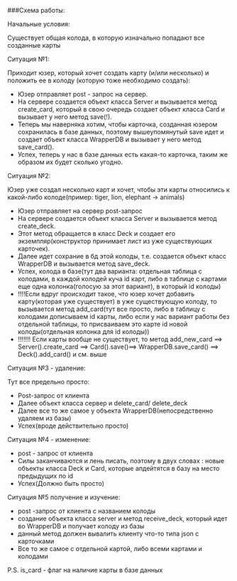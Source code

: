 ###Схема работы:

Начальные условия:

Существует общая колода, в которую изначально попадают все созданные карты


Ситуация №1:

Приходит юзер, который хочет создать карту (и/или несколько) и положить ее в колоду (которую тоже необходимо создать):

* Юзер отправляет post - запрос на сервер. 
* На сервере создается объект класса Server и вызывается метод create_card, который в свою очередь создает объект класса Card и вызывает у него метод save(!).
* Теперь мы наверняка хотим, чтобы карточка, созданная юзером сохранилась в базе данных, поэтому вышеупомянутый save идет и создает объект класса WrapperDB и вызывает у него метод save_card(). 
* Успех, теперь у нас в базе данных есть какая-то карточка, таким же образом их будет сколько угодно.

Ситуация №2:

Юзер уже создал несколько карт и хочет, чтобы эти карты относились к какой-либо колоде(пример: tiger, lion, elephant -> animals)

* Юзер отправляет на сервер post-запрос
* На сервере создается объект класса Server и вызывается метод create_deck.
* Этот метод обращается в класс Deck и создает его экземпляр(конструктор принимает лист из уже существующих карточек).
* Далее идет сохрание в бд этой колоды, т.е. создается объект класс WrapperDB и вызывается метод save_deck.
* Успех, колода в базе(тут два варианта: отдельная таблица с колодами, в каждой колодей куча id карт, либо в таблице с картами еще одна колонка(голосую за этот вариант), в который id колоды)
* !!!!Если вдруг происходит такое, что юзер хочет добавить карту(которая уже существует) в уже существующую колоду, то вызывается метод add_card(тут все просто, либо в таблицу с колодами дописываем id карты, либо если у нас вариант работы без отдельной таблицы, то присваиваем это карте id новой колоды(отдельная колонка для id колоды))
* !!!!!!! Если карты вообще не существует, то метод add_new_card ==> Server().create_card ==> Card().save()==> WrapperDB.save_card() ==> Deck().add_card() и см. выше

Ситуация №3 - удаление: 

Тут все предельно просто:

* Post-запрос от клиента
* Далее объект класса сервер и delete_card/ delete_deck
* Далее все то же самое у объекта WrapperDB(непосредственно удаляем из базы)
* Успех(вроде действительно просто)

Ситуация №4 - изменение:

* post - запрос от клиента
* Силы заканчиваются и лень писать, поэтому в двух словах : новые объекты класса Deck и Card, которые апдейтятся в базу на место предыдущих по id
* Успех(Должно быть просто)

Ситуация №5 получение и изучение:

* post -запрос от клиента с названием колоды
* создание объекта класса server и метод receive_deck, который идет во WrapperDB и получает колоду из базы
* данный метод должен вывалить клиенту что-то типа json с карточками
* Все то же самое с отдельной картой, либо всеми картами и колодами

P.S. is_card - флаг на наличие карты в базе данных

